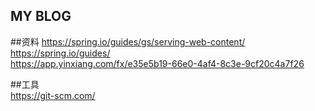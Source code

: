 ## MY BLOG

##资料
https://spring.io/guides/gs/serving-web-content/  
https://spring.io/guides/  
https://app.yinxiang.com/fx/e35e5b19-66e0-4af4-8c3e-9cf20c4a7f26  
   
##工具  
https://git-scm.com/   